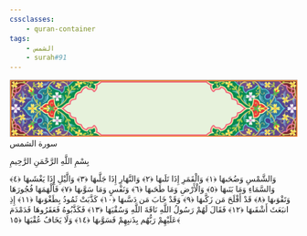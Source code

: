 ```yaml
---
cssclasses:
    - quran-container
tags:
    - الشمس
    - surah#91
---
```

<div class="quran-container">
<span class="second-border"></span>
<span class="border"></span>
<div class="head-container">
<img src="https://raw.githubusercontent.com/LORDyyyyy/obsidian-the_quran_vault/main/The%20Quran%20Vault/src/webview/surah_head.png" height=100>
<div class="surah-name">
<span class="surah-name-fnt">سورة الشمس</span>
</div>
</div>
<div class="quran-content">
<div class="name-of-god"> <p> بِسْمِ اللَّهِ الرَّحْمَنِ الرَّحِيمِ </p></div>
<p>
<span class="sign" id="f1">وَالشَّمْسِ وَضُحَىهَا <span>﴿</span>١<span>﴾</span></span>
<span class="sign" id="f2">وَالْقَمَرِ إِذَا تَلَىهَا <span>﴿</span>٢<span>﴾</span></span>
<span class="sign" id="f3">وَالنَّهَارِ إِذَا جَلَّىهَا <span>﴿</span>٣<span>﴾</span></span>
<span class="sign" id="f4">وَالَّيْلِ إِذَا يَغْشَىهَا <span>﴿</span>٤<span>﴾</span></span>
<span class="sign" id="f5">وَالسَّمَاءِ وَمَا بَنَىهَا <span>﴿</span>٥<span>﴾</span></span>
<span class="sign" id="f6">وَالْأَرْضِ وَمَا طَحَىهَا <span>﴿</span>٦<span>﴾</span></span>
<span class="sign" id="f7">وَنَفْسٍ وَمَا سَوَّىهَا <span>﴿</span>٧<span>﴾</span></span>
<span class="sign" id="f8">فَأَلْهَمَهَا فُجُورَهَا وَتَقْوَىهَا <span>﴿</span>٨<span>﴾</span></span>
<span class="sign" id="f9">قَدْ أَفْلَحَ مَن زَكَّىهَا <span>﴿</span>٩<span>﴾</span></span>
<span class="sign" id="f10">وَقَدْ خَابَ مَن دَسَّىهَا <span>﴿</span>١۰<span>﴾</span></span>
<span class="sign" id="f11">كَذَّبَتْ ثَمُودُ بِطَغْوَىهَا <span>﴿</span>١١<span>﴾</span></span>
<span class="sign" id="f12">إِذِ انبَعَثَ أَشْقَىهَا <span>﴿</span>١٢<span>﴾</span></span>
<span class="sign" id="f13">فَقَالَ لَهُمْ رَسُولُ اللَّهِ نَاقَةَ اللَّهِ وَسُقْيَهَا <span>﴿</span>١٣<span>﴾</span></span>
<span class="sign" id="f14">فَكَذَّبُوهُ فَعَقَرُوهَا فَدَمْدَمَ عَلَيْهِمْ رَبُّهُم بِذَنبِهِمْ فَسَوَّىهَا <span>﴿</span>١٤<span>﴾</span></span>
<span class="sign" id="f15">وَلَا يَخَافُ عُقْبَهَا <span>﴿</span>١٥<span>﴾</span></span>

</p>
</div>
<span class="border" style="margin-top:25px;"></span>
<span class="second-border-bottom"></span>
</div>
